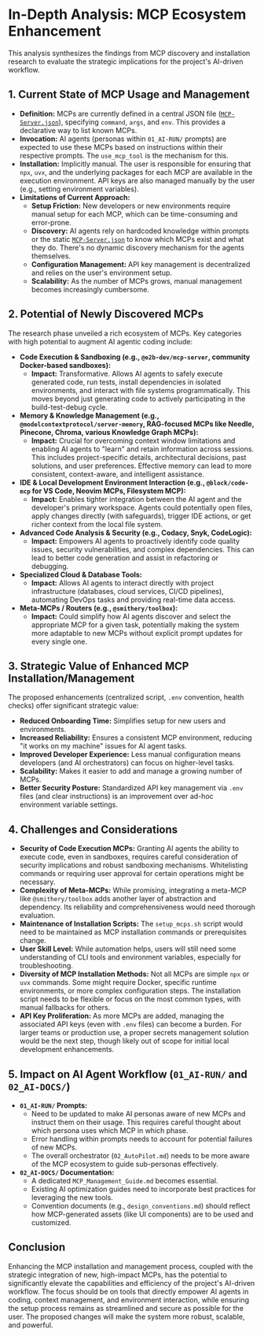 # In-Depth Analysis: MCP Ecosystem Enhancement

This analysis synthesizes the findings from MCP discovery and installation research to evaluate the strategic implications for the project's AI-driven workflow.

## 1. Current State of MCP Usage and Management

*   **Definition:** MCPs are currently defined in a central JSON file ([`MCP-Server.json`](../../../01_AI-RUN/Template/MCP-Server.json)), specifying `command`, `args`, and `env`. This provides a declarative way to list known MCPs.
*   **Invocation:** AI agents (personas within `01_AI-RUN/` prompts) are expected to use these MCPs based on instructions within their respective prompts. The `use_mcp_tool` is the mechanism for this.
*   **Installation:** Implicitly manual. The user is responsible for ensuring that `npx`, `uvx`, and the underlying packages for each MCP are available in the execution environment. API keys are also managed manually by the user (e.g., setting environment variables).
*   **Limitations of Current Approach:**
    *   **Setup Friction:** New developers or new environments require manual setup for each MCP, which can be time-consuming and error-prone.
    *   **Discovery:** AI agents rely on hardcoded knowledge within prompts or the static [`MCP-Server.json`](../../../01_AI-RUN/Template/MCP-Server.json) to know which MCPs exist and what they do. There's no dynamic discovery mechanism for the agents themselves.
    *   **Configuration Management:** API key management is decentralized and relies on the user's environment setup.
    *   **Scalability:** As the number of MCPs grows, manual management becomes increasingly cumbersome.

## 2. Potential of Newly Discovered MCPs

The research phase unveiled a rich ecosystem of MCPs. Key categories with high potential to augment AI agentic coding include:

*   **Code Execution & Sandboxing (e.g., `@e2b-dev/mcp-server`, community Docker-based sandboxes):**
    *   **Impact:** Transformative. Allows AI agents to safely execute generated code, run tests, install dependencies in isolated environments, and interact with file systems programmatically. This moves beyond just generating code to actively participating in the build-test-debug cycle.
*   **Memory & Knowledge Management (e.g., `@modelcontextprotocol/server-memory`, RAG-focused MCPs like Needle, Pinecone, Chroma, various Knowledge Graph MCPs):**
    *   **Impact:** Crucial for overcoming context window limitations and enabling AI agents to "learn" and retain information across sessions. This includes project-specific details, architectural decisions, past solutions, and user preferences. Effective memory can lead to more consistent, context-aware, and intelligent assistance.
*   **IDE & Local Development Environment Interaction (e.g., `@block/code-mcp` for VS Code, Neovim MCPs, Filesystem MCP):**
    *   **Impact:** Enables tighter integration between the AI agent and the developer's primary workspace. Agents could potentially open files, apply changes directly (with safeguards), trigger IDE actions, or get richer context from the local file system.
*   **Advanced Code Analysis & Security (e.g., Codacy, Snyk, CodeLogic):**
    *   **Impact:** Empowers AI agents to proactively identify code quality issues, security vulnerabilities, and complex dependencies. This can lead to better code generation and assist in refactoring or debugging.
*   **Specialized Cloud & Database Tools:**
    *   **Impact:** Allows AI agents to interact directly with project infrastructure (databases, cloud services, CI/CD pipelines), automating DevOps tasks and providing real-time data access.
*   **Meta-MCPs / Routers (e.g., `@smithery/toolbox`):**
    *   **Impact:** Could simplify how AI agents discover and select the appropriate MCP for a given task, potentially making the system more adaptable to new MCPs without explicit prompt updates for every single one.

## 3. Strategic Value of Enhanced MCP Installation/Management

The proposed enhancements (centralized script, `.env` convention, health checks) offer significant strategic value:

*   **Reduced Onboarding Time:** Simplifies setup for new users and environments.
*   **Increased Reliability:** Ensures a consistent MCP environment, reducing "it works on my machine" issues for AI agent tasks.
*   **Improved Developer Experience:** Less manual configuration means developers (and AI orchestrators) can focus on higher-level tasks.
*   **Scalability:** Makes it easier to add and manage a growing number of MCPs.
*   **Better Security Posture:** Standardized API key management via `.env` files (and clear instructions) is an improvement over ad-hoc environment variable settings.

## 4. Challenges and Considerations

*   **Security of Code Execution MCPs:** Granting AI agents the ability to execute code, even in sandboxes, requires careful consideration of security implications and robust sandboxing mechanisms. Whitelisting commands or requiring user approval for certain operations might be necessary.
*   **Complexity of Meta-MCPs:** While promising, integrating a meta-MCP like `@smithery/toolbox` adds another layer of abstraction and dependency. Its reliability and comprehensiveness would need thorough evaluation.
*   **Maintenance of Installation Scripts:** The `setup_mcps.sh` script would need to be maintained as MCP installation commands or prerequisites change.
*   **User Skill Level:** While automation helps, users will still need some understanding of CLI tools and environment variables, especially for troubleshooting.
*   **Diversity of MCP Installation Methods:** Not all MCPs are simple `npx` or `uvx` commands. Some might require Docker, specific runtime environments, or more complex configuration steps. The installation script needs to be flexible or focus on the most common types, with manual fallbacks for others.
*   **API Key Proliferation:** As more MCPs are added, managing the associated API keys (even with `.env` files) can become a burden. For larger teams or production use, a proper secrets management solution would be the next step, though likely out of scope for initial local development enhancements.

## 5. Impact on AI Agent Workflow (`01_AI-RUN/` and `02_AI-DOCS/`)

*   **`01_AI-RUN/` Prompts:**
    *   Need to be updated to make AI personas aware of new MCPs and instruct them on their usage. This requires careful thought about which persona uses which MCP in which phase.
    *   Error handling within prompts needs to account for potential failures of new MCPs.
    *   The overall orchestrator (`02_AutoPilot.md`) needs to be more aware of the MCP ecosystem to guide sub-personas effectively.
*   **`02_AI-DOCS/` Documentation:**
    *   A dedicated `MCP_Management_Guide.md` becomes essential.
    *   Existing AI optimization guides need to incorporate best practices for leveraging the new tools.
    *   Convention documents (e.g., `design_conventions.md`) should reflect how MCP-generated assets (like UI components) are to be used and customized.

## Conclusion

Enhancing the MCP installation and management process, coupled with the strategic integration of new, high-impact MCPs, has the potential to significantly elevate the capabilities and efficiency of the project's AI-driven workflow. The focus should be on tools that directly empower AI agents in coding, context management, and environment interaction, while ensuring the setup process remains as streamlined and secure as possible for the user. The proposed changes will make the system more robust, scalable, and powerful.